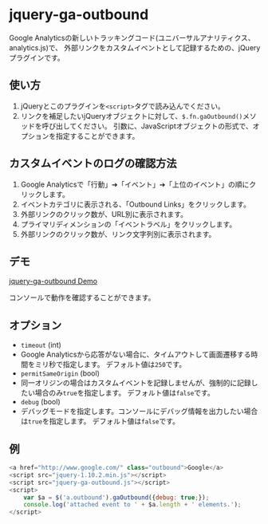 # jquery-ga-outbound

Google Analyticsの新しいトラッキングコード(ユニバーサルアナリティクス、analytics.js)で、
外部リンクをカスタムイベントとして記録するための、jQueryプラグインです。

## 使い方

1. jQueryとこのプラグインを`<script>`タグで読み込んでください。
1. リンクを補足したいjQueryオブジェクトに対して、`$.fn.gaOutbound()`メソッドを呼び出してください。
引数に、JavaScriptオブジェクトの形式で、オプションを指定することができます。

## カスタムイベントのログの確認方法

1. Google Analyticsで「行動」➔「イベント」➔「上位のイベント」の順にクリックします。
1. イベントカテゴリに表示される、「Outbound Links」をクリックします。
1. 外部リンクのクリック数が、URL別に表示されます。
1. プライマリディメンションの「イベントラベル」をクリックします。
1. 外部リンクのクリック数が、リンク文字列別に表示されます。

## デモ

[jquery-ga-outbound Demo](http://rotsuya.github.io/jquery-ga-outbound)

コンソールで動作を確認することができます。

## オプション

* `timeout` (int)
 * Google Analyticsから応答がない場合に、タイムアウトして画面遷移する時間をミリ秒で指定します。
デフォルト値は`250`です。
* `permitSameOrigin` (bool)
 * 同一オリジンの場合はカスタムイベントを記録しませんが、強制的に記録したい場合のみ`true`を指定します。
デフォルト値は`false`です。
* `debug` (bool)
 * デバッグモードを指定します。コンソールにデバッグ情報を出力したい場合は`true`を指定します。
デフォルト値は`false`です。

## 例

```javascript
<a href="http://www.google.com/" class="outbound">Google</a>
<script src="jquery-1.10.2.min.js"></script>
<script src="jquery-ga-outbound.js"></script>
<script>
    var $a = $('a.outbound').gaOutbound({debug: true;});
    console.log('attached event to ' + $a.length + ' elements.');
</script>
```